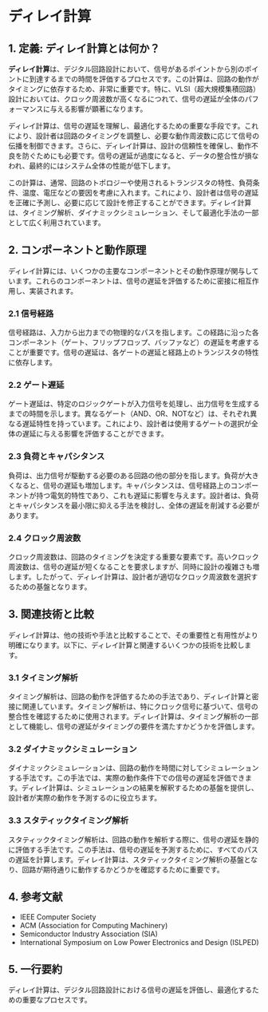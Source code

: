 # ディレイ計算

## 1. 定義: **ディレイ計算**とは何か？
**ディレイ計算**は、デジタル回路設計において、信号があるポイントから別のポイントに到達するまでの時間を評価するプロセスです。この計算は、回路の動作がタイミングに依存するため、非常に重要です。特に、VLSI（超大規模集積回路）設計においては、クロック周波数が高くなるにつれて、信号の遅延が全体のパフォーマンスに与える影響が顕著になります。

ディレイ計算は、信号の遅延を理解し、最適化するための重要な手段です。これにより、設計者は回路のタイミングを調整し、必要な動作周波数に応じて信号の伝播を制御できます。さらに、ディレイ計算は、設計の信頼性を確保し、動作不良を防ぐためにも必要です。信号の遅延が過度になると、データの整合性が損なわれ、最終的にはシステム全体の性能が低下します。

この計算は、通常、回路のトポロジーや使用されるトランジスタの特性、負荷条件、温度、電圧などの要因を考慮に入れます。これにより、設計者は信号の遅延を正確に予測し、必要に応じて設計を修正することができます。ディレイ計算は、タイミング解析、ダイナミックシミュレーション、そして最適化手法の一部として広く利用されています。

## 2. コンポーネントと動作原理
ディレイ計算には、いくつかの主要なコンポーネントとその動作原理が関与しています。これらのコンポーネントは、信号の遅延を評価するために密接に相互作用し、実装されます。

### 2.1 信号経路
信号経路は、入力から出力までの物理的なパスを指します。この経路に沿った各コンポーネント（ゲート、フリップフロップ、バッファなど）の遅延を考慮することが重要です。信号の遅延は、各ゲートの遅延と経路上のトランジスタの特性に依存します。

### 2.2 ゲート遅延
ゲート遅延は、特定のロジックゲートが入力信号を処理し、出力信号を生成するまでの時間を示します。異なるゲート（AND、OR、NOTなど）は、それぞれ異なる遅延特性を持っています。これにより、設計者は使用するゲートの選択が全体の遅延に与える影響を評価することができます。

### 2.3 負荷とキャパシタンス
負荷は、出力信号が駆動する必要のある回路の他の部分を指します。負荷が大きくなると、信号の遅延も増加します。キャパシタンスは、信号経路上のコンポーネントが持つ電気的特性であり、これも遅延に影響を与えます。設計者は、負荷とキャパシタンスを最小限に抑える手法を検討し、全体の遅延を削減する必要があります。

### 2.4 クロック周波数
クロック周波数は、回路のタイミングを決定する重要な要素です。高いクロック周波数は、信号の遅延が短くなることを要求しますが、同時に設計の複雑さも増します。したがって、ディレイ計算は、設計者が適切なクロック周波数を選択するための基盤となります。

## 3. 関連技術と比較
ディレイ計算は、他の技術や手法と比較することで、その重要性と有用性がより明確になります。以下に、ディレイ計算と関連するいくつかの技術を比較します。

### 3.1 タイミング解析
タイミング解析は、回路の動作を評価するための手法であり、ディレイ計算と密接に関連しています。タイミング解析は、特にクロック信号に基づいて、信号の整合性を確認するために使用されます。ディレイ計算は、タイミング解析の一部として機能し、信号の遅延がタイミングの要件を満たすかどうかを評価します。

### 3.2 ダイナミックシミュレーション
ダイナミックシミュレーションは、回路の動作を時間に対してシミュレーションする手法です。この手法では、実際の動作条件下での信号の遅延を評価できます。ディレイ計算は、シミュレーションの結果を解釈するための基盤を提供し、設計者が実際の動作を予測するのに役立ちます。

### 3.3 スタティックタイミング解析
スタティックタイミング解析は、回路の動作を解析する際に、信号の遅延を静的に評価する手法です。この手法は、信号の遅延を予測するために、すべてのパスの遅延を計算します。ディレイ計算は、スタティックタイミング解析の基盤となり、回路が期待通りに動作するかどうかを確認するために重要です。

## 4. 参考文献
- IEEE Computer Society
- ACM (Association for Computing Machinery)
- Semiconductor Industry Association (SIA)
- International Symposium on Low Power Electronics and Design (ISLPED)

## 5. 一行要約
ディレイ計算は、デジタル回路設計における信号の遅延を評価し、最適化するための重要なプロセスです。